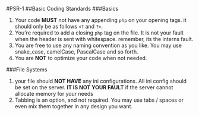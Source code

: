 #PSR-1
##Basic Coding Standards
###Basics
1.  Your code **MUST** not have any appending `php` on your opening tags. it should only be as follows `<?` and `?>`. 
2.  You're required to add a closing `php` tag on the file. It is not your fault when the header is sent with whitespace. remember, its the interns fault.
3.  You are free to use any naming convention as you like. You may use snake_case, camelCase, PascalCase and so forth. 
4.  You are **NOT** to optimize your code when not needed.

###File Systems
1.  your file should **NOT HAVE** any ini configurations. All ini config should be set on the server. **IT IS NOT YOUR FAULT** if the server cannot allocate memory for your needs
2.  Tabbing is an option, and not required. You may use tabs / spaces or even mix them together in any design you want.


